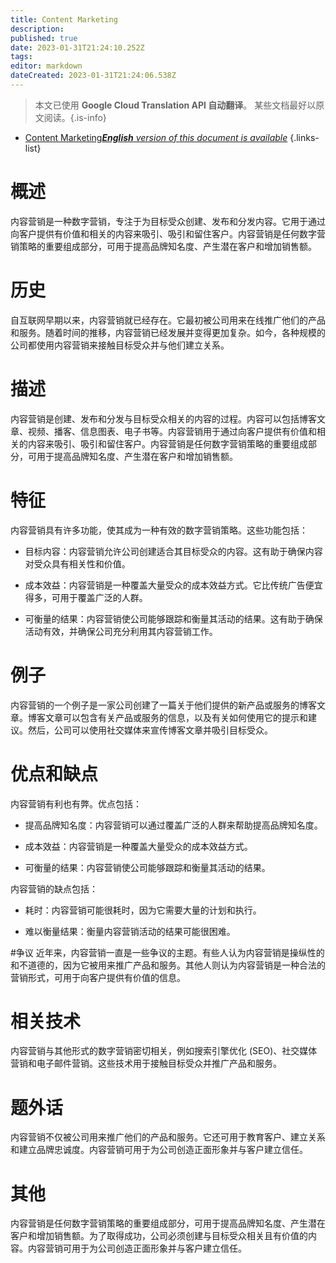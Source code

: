 ```yaml
---
title: Content Marketing
description: 
published: true
date: 2023-01-31T21:24:10.252Z
tags: 
editor: markdown
dateCreated: 2023-01-31T21:24:06.538Z
---
```


> 本文已使用 **Google Cloud Translation API 自动翻译**。
某些文档最好以原文阅读。{.is-info}

- [Content Marketing***English** version of this document is available*](/en/Knowledge-base/Dictionary/content-marketing)
{.links-list}


# 概述
内容营销是一种数字营销，专注于为目标受众创建、发布和分发内容。它用于通过向客户提供有价值和相关的内容来吸引、吸引和留住客户。内容营销是任何数字营销策略的重要组成部分，可用于提高品牌知名度、产生潜在客户和增加销售额。

# 历史
自互联网早期以来，内容营销就已经存在。它最初被公司用来在线推广他们的产品和服务。随着时间的推移，内容营销已经发展并变得更加复杂。如今，各种规模的公司都使用内容营销来接触目标受众并与他们建立关系。

# 描述
内容营销是创建、发布和分发与目标受众相关的内容的过程。内容可以包括博客文章、视频、播客、信息图表、电子书等。内容营销用于通过向客户提供有价值和相关的内容来吸引、吸引和留住客户。内容营销是任何数字营销策略的重要组成部分，可用于提高品牌知名度、产生潜在客户和增加销售额。

# 特征
内容营销具有许多功能，使其成为一种有效的数字营销策略。这些功能包括：

- 目标内容：内容营销允许公司创建适合其目标受众的内容。这有助于确保内容对受众具有相关性和价值。

- 成本效益：内容营销是一种覆盖大量受众的成本效益方式。它比传统广告便宜得多，可用于覆盖广泛的人群。

- 可衡量的结果：内容营销使公司能够跟踪和衡量其活动的结果。这有助于确保活动有效，并确保公司充分利用其内容营销工作。

# 例子
内容营销的一个例子是一家公司创建了一篇关于他们提供的新产品或服务的博客文章。博客文章可以包含有关产品或服务的信息，以及有关如何使用它的提示和建议。然后，公司可以使用社交媒体来宣传博客文章并吸引目标受众。

# 优点和缺点
内容营销有利也有弊。优点包括：

- 提高品牌知名度：内容营销可以通过覆盖广泛的人群来帮助提高品牌知名度。

- 成本效益：内容营销是一种覆盖大量受众的成本效益方式。

- 可衡量的结果：内容营销使公司能够跟踪和衡量其活动的结果。

内容营销的缺点包括：

- 耗时：内容营销可能很耗时，因为它需要大量的计划和执行。

- 难以衡量结果：衡量内容营销活动的结果可能很困难。

#争议
近年来，内容营销一直是一些争议的主题。有些人认为内容营销是操纵性的和不道德的，因为它被用来推广产品和服务。其他人则认为内容营销是一种合法的营销形式，可用于向客户提供有价值的信息。

# 相关技术
内容营销与其他形式的数字营销密切相关，例如搜索引擎优化 (SEO)、社交媒体营销和电子邮件营销。这些技术用于接触目标受众并推广产品和服务。

# 题外话
内容营销不仅被公司用来推广他们的产品和服务。它还可用于教育客户、建立关系和建立品牌忠诚度。内容营销可用于为公司创造正面形象并与客户建立信任。

# 其他
内容营销是任何数字营销策略的重要组成部分，可用于提高品牌知名度、产生潜在客户和增加销售额。为了取得成功，公司必须创建与目标受众相关且有价值的内容。内容营销可用于为公司创造正面形象并与客户建立信任。